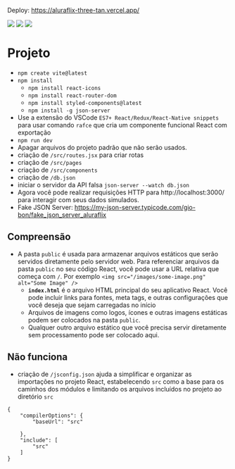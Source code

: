 Deploy: https://aluraflix-three-tan.vercel.app/

![](https://raw.githubusercontent.com/gio-bon/aluraflix/main/src/assets/Screenshot%202024-06-26%20at%2016-36-01%20Vite%20React.png)
![](https://raw.githubusercontent.com/gio-bon/aluraflix/main/src/assets/Screenshot%202024-06-26%20at%2016-37-14%20Vite%20React.png)
![](https://raw.githubusercontent.com/gio-bon/aluraflix/main/src/assets/Screenshot%202024-06-26%20at%2016-36-21%20Vite%20React.png)

# Projeto

- `npm create vite@latest`
- `npm install`
    - `npm install react-icons`
    - `npm install react-router-dom`
    - `npm install styled-components@latest`
    - `npm install -g json-server`
- Use a extensão do VSCode `ES7+ React/Redux/React-Native snippets` para usar comando `rafce` que cria um componente funcional React com exportação
- `npm run dev`
- Apagar arquivos do projeto padrão que não serão usados.
- criação de `/src/routes.jsx` para criar rotas
- criação de `/src/pages`
- criação de `/src/components`
- criação de `/db.json`
- iniciar o servidor da API falsa `json-server --watch db.json`
- Agora você pode realizar requisições HTTP para http://localhost:3000/ para interagir com seus dados simulados.
- Fake JSON Server: https://my-json-server.typicode.com/gio-bon/fake_json_server_aluraflix

## Compreensão

- A pasta `public` é usada para armazenar arquivos estáticos que serão servidos diretamente pelo servidor web. Para referenciar arquivos da pasta `public` no seu código React, você pode usar a URL relativa que começa com `/`. Por exemplo `<img src="/images/some-image.png" alt="Some Image" />`
    - **​`index.html`​** é o arquivo HTML principal do seu aplicativo React. Você pode incluir links para fontes, meta tags, e outras configurações que você deseja que sejam carregadas no início
    - Arquivos de imagens como logos, ícones e outras imagens estáticas podem ser colocados na pasta `public`.
    - Qualquer outro arquivo estático que você precisa servir diretamente sem processamento pode ser colocado aqui.

## Não funciona

- criação de `/jsconfig.json` ajuda a simplificar e organizar as importações no projeto React, estabelecendo `src` como a base para os caminhos dos módulos e limitando os arquivos incluídos no projeto ao diretório `src`
```
{
    "compilerOptions": {
        "baseUrl": "src"

    },
    "include": [
        "src"
    ]
}
```